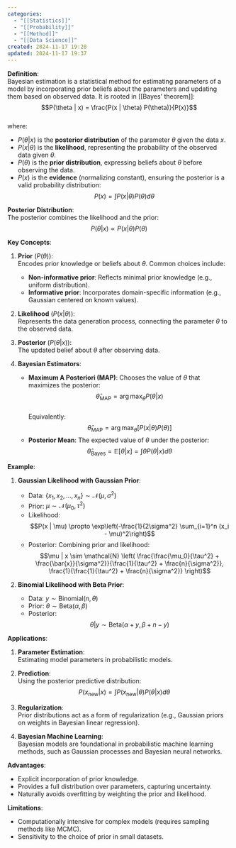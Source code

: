 ```yaml
---
categories:
  - "[[Statistics]]"
  - "[[Probability]]"
  - "[[Method]]"
  - "[[Data Science]]"
created: 2024-11-17 19:20
updated: 2024-11-17 19:37
---
```

**Definition**:  
Bayesian estimation is a statistical method for estimating parameters of a model by incorporating prior beliefs about the parameters and updating them based on observed data. It is rooted in [[Bayes' theorem]]:  
$$P(\theta | x) = \frac{P(x | \theta) P(\theta)}{P(x)}$$  
where:  
- $P(\theta | x)$ is the **posterior distribution** of the parameter $\theta$ given the data $x$.  
- $P(x | \theta)$ is the **likelihood**, representing the probability of the observed data given $\theta$.  
- $P(\theta)$ is the **prior distribution**, expressing beliefs about $\theta$ before observing the data.  
- $P(x)$ is the **evidence** (normalizing constant), ensuring the posterior is a valid probability distribution:  
  $$P(x) = \int P(x | \theta) P(\theta) d\theta$$  

**Posterior Distribution**:  
The posterior combines the likelihood and the prior:  
$$P(\theta | x) \propto P(x | \theta) P(\theta)$$  

**Key Concepts**:  

1. **Prior** ($P(\theta)$):  
   Encodes prior knowledge or beliefs about $\theta$. Common choices include:  
   - **Non-informative prior**: Reflects minimal prior knowledge (e.g., uniform distribution).  
   - **Informative prior**: Incorporates domain-specific information (e.g., Gaussian centered on known values).  

2. **Likelihood** ($P(x | \theta)$):  
   Represents the data generation process, connecting the parameter $\theta$ to the observed data.  

3. **Posterior** ($P(\theta | x)$):  
   The updated belief about $\theta$ after observing data.  

4. **Bayesian Estimators**:  
   - **Maximum A Posteriori (MAP)**: Chooses the value of $\theta$ that maximizes the posterior:  
     $$\hat{\theta}_{\text{MAP}} = \arg\max_\theta P(\theta | x)$$  
     Equivalently:  
     $$\hat{\theta}_{\text{MAP}} = \arg\max_\theta [P(x | \theta) P(\theta)]$$  
   - **Posterior Mean**: The expected value of $\theta$ under the posterior:  
     $$\hat{\theta}_{\text{Bayes}} = \mathbb{E}[\theta | x] = \int \theta P(\theta | x) d\theta$$  

**Example**:  

1. **Gaussian Likelihood with Gaussian Prior**:  
   - Data: $\{x_1, x_2, \dots, x_n\} \sim \mathcal{N}(\mu, \sigma^2)$  
   - Prior: $\mu \sim \mathcal{N}(\mu_0, \tau^2)$  
   - Likelihood:  
     $$P(x | \mu) \propto \exp\left(-\frac{1}{2\sigma^2} \sum_{i=1}^n (x_i - \mu)^2\right)$$  
   - Posterior: Combining prior and likelihood:  
     $$\mu | x \sim \mathcal{N} \left( \frac{\frac{\mu_0}{\tau^2} + \frac{\bar{x}}{\sigma^2}}{\frac{1}{\tau^2} + \frac{n}{\sigma^2}}, \frac{1}{\frac{1}{\tau^2} + \frac{n}{\sigma^2}} \right)$$  

2. **Binomial Likelihood with Beta Prior**:  
   - Data: $y \sim \text{Binomial}(n, \theta)$  
   - Prior: $\theta \sim \text{Beta}(\alpha, \beta)$  
   - Posterior:  
     $$\theta | y \sim \text{Beta}(\alpha + y, \beta + n - y)$$  

**Applications**:  
1. **Parameter Estimation**:  
   Estimating model parameters in probabilistic models.  

2. **Prediction**:  
   Using the posterior predictive distribution:  
   $$P(x_{\text{new}} | x) = \int P(x_{\text{new}} | \theta) P(\theta | x) d\theta$$  

3. **Regularization**:  
   Prior distributions act as a form of regularization (e.g., Gaussian priors on weights in Bayesian linear regression).  

4. **Bayesian Machine Learning**:  
   Bayesian models are foundational in probabilistic machine learning methods, such as Gaussian processes and Bayesian neural networks.  

**Advantages**:  
- Explicit incorporation of prior knowledge.  
- Provides a full distribution over parameters, capturing uncertainty.  
- Naturally avoids overfitting by weighting the prior and likelihood.  

**Limitations**:  
- Computationally intensive for complex models (requires sampling methods like MCMC).  
- Sensitivity to the choice of prior in small datasets.